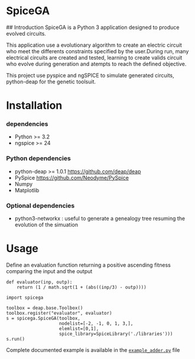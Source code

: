SpiceGA
=======
## Introduction
SpiceGA is a Python 3 application designed to produce evolved circuits.

This application use a evolutionary algorithm to create an electric circuit who meet the differents constraints specified by the user.During run, many electrical circuits are created and tested, learning to create valids circuit who evolve during generation and atempts to reach the defined objective. 

This project use pyspice and ngSPICE to simulate generated circuits, python-deap for the genetic toolsuit.

# Installation
### dependencies 
- Python >= 3.2
- ngspice >= 24

### Python dependencies
- python-deap >= 1.0.1  https://github.com/deap/deap
- PySpice https://github.com/Neodyme/PySpice
- Numpy
- Matplotlib
### Optional dependencies 
- python3-networkx : useful to generate a genealogy tree resuming the evolution of the simuation

# Usage
Define an evaluation function returning a positive ascending fitness comparing the input and the output
```
def evaluator(inp, outp):
    return (1 / math.sqrt(1 + (abs((inp/3) - outp))))
```

```
import spicega

toolbox = deap.base.Toolbox()
toolbox.register("evaluator", evaluator)
s = spicega.SpiceGA(toolbox,
                    nodelist=[-2, -1, 0, 1, 3,],
                    elemlist=[0,1],
                    spice_library=SpiceLibrary('./libraries')))
s.run()
```

Complete documented example is available in the  [```example_adder.py```](https://github.com/Neodyme/SpiceGA/blob/master/example_adder.py) file
